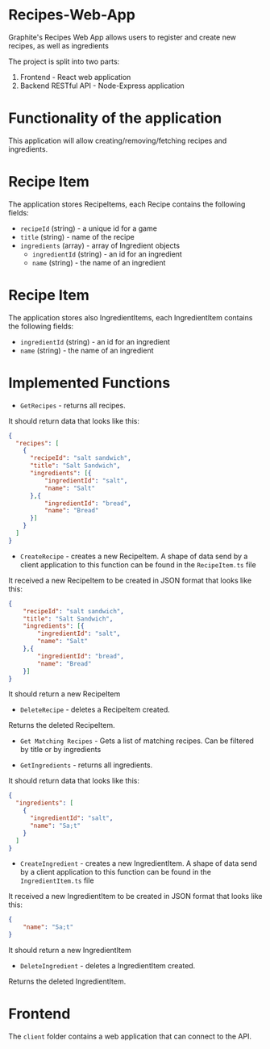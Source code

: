 # Recipes-Web-App

Graphite's Recipes Web App allows users to register and create new recipes, as well as ingredients

The project is split into two parts:
1. Frontend - React web application
2. Backend RESTful API - Node-Express application

# Functionality of the application

This application will allow creating/removing/fetching recipes and ingredients.

# Recipe Item

The application stores RecipeItems, each Recipe contains the following fields:

* `recipeId` (string) - a unique id for a game
* `title` (string) - name of the recipe
* `ingredients` (array) - array of Ingredient objects
  * `ingredientId` (string) - an id for an ingredient
  * `name` (string) - the name of an ingredient

# Recipe Item

The application stores also IngredientItems, each IngredientItem contains the following fields:

* `ingredientId` (string) - an id for an ingredient
* `name` (string) - the name of an ingredient

# Implemented Functions

* `GetRecipes` - returns all recipes.

It should return data that looks like this:

```json
{
  "recipes": [
    {
      "recipeId": "salt sandwich",
      "title": "Salt Sandwich",
      "ingredients": [{
          "ingredientId": "salt",
          "name": "Salt"
      },{
          "ingredientId": "bread",
          "name": "Bread"
      }]
    }
  ]
}
```

* `CreateRecipe` - creates a new RecipeItem. A shape of data send by a client application to this function can be found in the `RecipeItem.ts` file

It received a new RecipeItem to be created in JSON format that looks like this:

```json
{
    "recipeId": "salt sandwich",
    "title": "Salt Sandwich",
    "ingredients": [{
        "ingredientId": "salt",
        "name": "Salt"
    },{
        "ingredientId": "bread",
        "name": "Bread"
    }]
}
```

It should return a new RecipeItem

* `DeleteRecipe` - deletes a RecipeItem created.

Returns the deleted RecipeItem.

* `Get Matching Recipes` - Gets a list of matching recipes. Can be filtered by title or by ingredients

* `GetIngredients` - returns all ingredients.

It should return data that looks like this:

```json
{
  "ingredients": [
    {
      "ingredientId": "salt",
      "name": "Sa;t"
    }
  ]
}
```

* `CreateIngredient` - creates a new IngredientItem. A shape of data send by a client application to this function can be found in the `IngredientItem.ts` file

It received a new IngredientItem to be created in JSON format that looks like this:

```json
{
    "name": "Sa;t"
}
```

It should return a new IngredientItem

* `DeleteIngredient` - deletes a IngredientItem created.

Returns the deleted IngredientItem.

# Frontend

The `client` folder contains a web application that can connect to the API.

